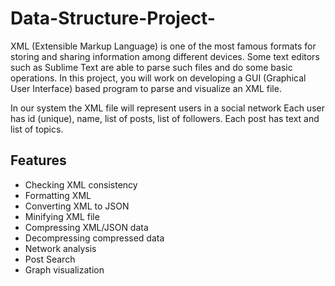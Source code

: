 # Data-Structure-Project-
XML (Extensible Markup Language) is one of the most famous formats for storing and sharing information among different devices.
Some text editors such as Sublime Text are able to parse such files and do some basic operations. In this project, you will work on developing a GUI (Graphical User Interface) based program to parse and visualize an XML file.

In our system the XML file will represent users in a social network
Each user has id (unique), name, list of posts, list of followers.
Each post has text and list of topics.
## Features

- Checking XML consistency
- Formatting XML
- Converting XML to JSON
- Minifying XML file
- Compressing XML/JSON data
- Decompressing compressed data
- Network analysis
- Post Search
- Graph visualization
